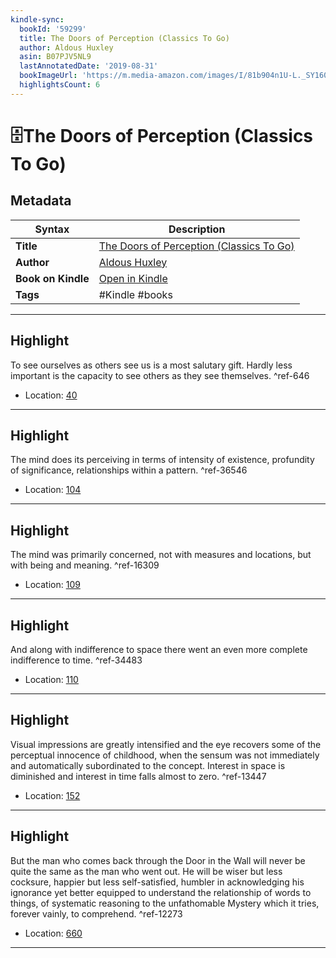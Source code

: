 ```yaml
---
kindle-sync:
  bookId: '59299'
  title: The Doors of Perception (Classics To Go)
  author: Aldous Huxley
  asin: B07PJV5NL9
  lastAnnotatedDate: '2019-08-31'
  bookImageUrl: 'https://m.media-amazon.com/images/I/81b904n1U-L._SY160.jpg'
  highlightsCount: 6
---
```

# 🗄️The Doors of Perception (Classics To Go)

## Metadata

| Syntax | Description |
| ---------- | ---------- |
| **Title** | [The Doors of Perception (Classics To Go)](https://www.amazon.com/dp/B07PJV5NL9) |
| **Author** | [Aldous Huxley](https://www.amazon.comundefined) |
| **Book on Kindle** | <a href="kindle://book?action=open&asin=B07PJV5NL9" target="_blank">Open in Kindle</a> |
| **Tags** | #Kindle #books |

---

## Highlight

To see ourselves as others see us is a most salutary gift. Hardly less important is the capacity to see others as they see themselves. ^ref-646

- Location: [40](kindle://book?action=open&asin=B07PJV5NL9&location=40)

---
## Highlight

The mind does its perceiving in terms of intensity of existence, profundity of significance, relationships within a pattern. ^ref-36546

- Location: [104](kindle://book?action=open&asin=B07PJV5NL9&location=104)

---
## Highlight

The mind was primarily concerned, not with measures and locations, but with being and meaning. ^ref-16309

- Location: [109](kindle://book?action=open&asin=B07PJV5NL9&location=109)

---
## Highlight

And along with indifference to space there went an even more complete indifference to time. ^ref-34483

- Location: [110](kindle://book?action=open&asin=B07PJV5NL9&location=110)

---
## Highlight

Visual impressions are greatly intensified and the eye recovers some of the perceptual innocence of childhood, when the sensum was not immediately and automatically subordinated to the concept. Interest in space is diminished and interest in time falls almost to zero. ^ref-13447

- Location: [152](kindle://book?action=open&asin=B07PJV5NL9&location=152)

---
## Highlight

But the man who comes back through the Door in the Wall will never be quite the same as the man who went out. He will be wiser but less cocksure, happier but less self-satisfied, humbler in acknowledging his ignorance yet better equipped to understand the relationship of words to things, of systematic reasoning to the unfathomable Mystery which it tries, forever vainly, to comprehend. ^ref-12273

- Location: [660](kindle://book?action=open&asin=B07PJV5NL9&location=660)

---
